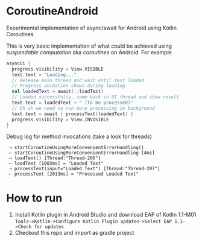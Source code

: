 # CoroutineAndroid
Experimental implementation of async/await for Android using Kotlin Coroutines

This is very basic implementation of what could be achieved using _suspendable computation_ aka _coroutines_ on Android. 
For example
```Kotlin
asyncUi {
  progress.visibility = View.VISIBLE
  text.text = "Loading..."
  // Release main thread and wait until text loaded
  // Progress animation shown during loading
  val loadedText = await(::loadText)
  // Loaded successfully, come back in UI thread and show result
  text.text = loadedText + " (to be processed)"
  // Oh ah we need to run more processing in background
  text.text = await { processText(loadedText) }
  progress.visibility = View.INVISIBLE
}
```

Debug log for method invocations (take a look for threads)
```
 ⇢ startCoroutineUsingMoreConvenientErrorHandling()
 ⇠ startCoroutineUsingMoreConvenientErrorHandling [4ms]
 ⇢ loadText() [Thread:"Thread-206"]
 ⇠ loadText [1003ms] = "Loaded Text"
 ⇢ processText(input="Loaded Text") [Thread:"Thread-207"]
 ⇠ processText [2013ms] = "Processed Loaded Text"
 ```
 
# How to run
 
 1. Install Kotlin plugin in Android Studio and download EAP of Kotlin 1.1-M01 `Tools->Kotlin->Configure Kotlin Plugin updates->Select EAP 1.1->Check for updates`
 2. Checkout this repo and import as gradle project
